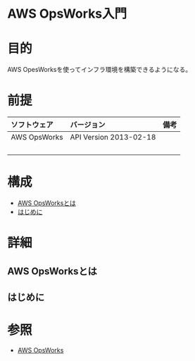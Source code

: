 AWS OpsWorks入門
===
# 目的
AWS OpesWorksを使ってインフラ環境を構築できるようになる。

# 前提
| ソフトウェア     | バージョン    | 備考         |
|:---------------|:-------------|:------------|
| AWS OpsWorks   |API Version 2013-02-18  |             |
|           　　　|        |             |

# 構成
+ [AWS OpsWorksとは](#1)
+ [はじめに](#2)

# 詳細
## <a name="1">AWS OpsWorksとは</a>
## <a name="2">はじめに</a>

# 参照

* [AWS OpsWorks](http://docs.aws.amazon.com/opsworks/latest/userguide/welcome.html)

